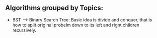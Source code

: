 ## Algorithms grouped by Topics:
 * BST --> Binary Search Tree:   Basic idea is divide and conquer, that is how to split original probelm down to its left and right children recursively.
